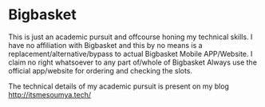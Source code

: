 # Bigbasket

This is just an academic pursuit and offcourse honing my technical skills.
I have no affiliation with Bigbasket and this by no means is a replacement/alternative/bypass to actual Bigbasket Mobile APP/Website.
I claim no right whatsoever to any part of/whole of Bigbasket
Always use the official app/website for ordering and checking the slots.

The technical details of my academic pursuit is present on my blog
http://itsmesoumya.tech/
